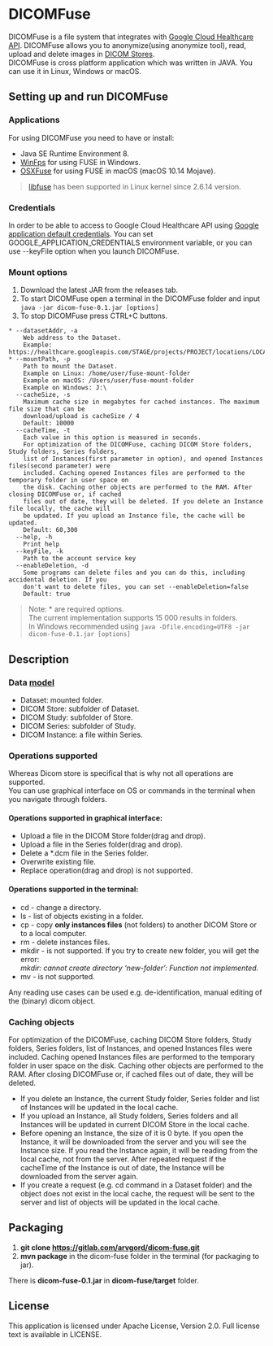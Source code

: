 # DICOMFuse

DICOMFuse is a file system that integrates with [Google Cloud Healthcare API](https://cloud.google.com/healthcare/).
DICOMFuse allows you to anonymize(using anonymize tool), read, upload and delete images in 
[DICOM Stores](https://cloud.google.com/healthcare/docs/how-tos/dicom).  
DICOMFuse is cross platform application which was written in JAVA. You can use it in Linux, Windows 
or macOS.

## Setting up and run DICOMFuse

### Applications

For using DICOMFuse you need to have or install:
* Java SE Runtime Environment 8.
* [WinFps](https://github.com/billziss-gh/winfsp) for using FUSE in Windows.
* [OSXFuse](https://osxfuse.github.io/) for using FUSE in macOS (macOS 10.14 Mojave).

>[libfuse](https://github.com/libfuse/libfuse) has been supported in Linux kernel since 2.6.14 version.

### Credentials

In order to be able to access to Google Cloud Healthcare API using [Google application default credentials](https://cloud.google.com/docs/authentication/production#howtheywork).
You can set GOOGLE_APPLICATION_CREDENTIALS environment variable, or you can use --keyFile option 
when you launch DICOMFuse.

### Mount options

1) Download the latest JAR from the releases tab.  
2) To start DICOMFuse open a terminal in the DICOMFuse folder and input `java -jar dicom-fuse-0.1.jar [options]`
3) To stop DICOMFuse press CTRL+C buttons.

```
* --datasetAddr, -a
    Web address to the Dataset. 
    Example: https://healthcare.googleapis.com/STAGE/projects/PROJECT/locations/LOCATION/datasets/DATASET
* --mountPath, -p
    Path to mount the Dataset.
    Example on Linux: /home/user/fuse-mount-folder
    Example on macOS: /Users/user/fuse-mount-folder
    Example on Windows: J:\
  --cacheSize, -s
    Maximum cache size in megabytes for cached instances. The maximum file size that can be 
    download/upload is cacheSize / 4
    Default: 10000
  --cacheTime, -t
    Each value in this option is measured in seconds.
    For optimization of the DICOMFuse, caching DICOM Store folders, Study folders, Series folders, 
    list of Instances(first parameter in option), and opened Instances files(second parameter) were 
    included. Caching opened Instances files are performed to the temporary folder in user space on 
    the disk. Caching other objects are performed to the RAM. After closing DICOMFuse or, if cached 
    files out of date, they will be deleted. If you delete an Instance file locally, the cache will 
    be updated. If you upload an Instance file, the cache will be updated.
    Default: 60,300
  --help, -h
    Print help
  --keyFile, -k
    Path to the account service key
  --enableDeletion, -d
    Some programs can delete files and you can do this, including accidental deletion. If you 
    don't want to delete files, you can set --enableDeletion=false
    Default: true
```
> Note: * are required options.  
> The current implementation supports 15 000 results in folders.     
> In Windows recommended using `java -Dfile.encoding=UTF8 -jar dicom-fuse-0.1.jar [options]`

## Description 

### Data [model](https://cloud.google.com/healthcare/docs/concepts/projects-datasets-data-stores)

* Dataset: mounted folder.
* DICOM Store: subfolder of Dataset.
* DICOM Study: subfolder of Store.
* DICOM Series: subfolder of Study.
* DICOM Instance: a file within Series.

### Operations supported

Whereas Dicom store is specifical that is why not all operations are supported.  
You can use graphical interface on OS or commands in the terminal when you navigate through folders.

#### Operations supported in graphical interface:

* Upload a file in the DICOM Store folder(drag and drop).
* Upload a file in the Series folder(drag and drop).
* Delete a *.dcm file in the Series folder.
* Overwrite existing file.
* Replace operation(drag and drop) is not supported.

#### Operations supported in the terminal:

* cd - change a directory.
* ls - list of objects existing in a folder.
* cp - copy **only instances files** (not folders) to another DICOM Store or to a local computer.
* rm - delete instances files.
* mkdir - is not supported. If you try to create new folder, you will get the error:   
_mkdir: cannot create directory ‘new-folder’: Function not implemented._
* mv - is not supported.

Any reading use cases can be used e.g. de-identification, manual editing of the (binary) dicom object.

### Caching objects

For optimization of the DICOMFuse, caching DICOM Store folders, Study folders, Series folders, list 
of Instances, and opened Instances files were included. Caching opened Instances files are performed 
to the temporary folder in user space on the disk. Caching other objects are performed to the RAM. 
After closing DICOMFuse or, if cached files out of date, they will be deleted.
* If you delete an Instance, the current Study folder, Series folder and list of Instances will be 
updated in the local cache. 
* If you upload an Instance, all Study folders, Series folders and all Instances will be updated 
in current DICOM Store in the local cache. 
* Before opening an Instance, the size of it is 0 byte. If you open the Instance, it will be 
downloaded from the server and you will see the Instance size. If you read the Instance again, it 
will be reading from the local cache, not from the server. After repeated request if the cacheTime 
of the Instance is out of date, the Instance will be downloaded from the server again.
* If you create a request (e.g. cd command in a Dataset folder) and the object does not exist in the
local cache, the request will be sent to the server and list of objects will be updated in the local 
cache.

## Packaging

1) **git clone https://gitlab.com/arvgord/dicom-fuse.git**
2) **mvn package** in the dicom-fuse folder in the terminal (for packaging to jar).

There is **dicom-fuse-0.1.jar** in **dicom-fuse/target** folder.

## License

This application is licensed under Apache License, Version 2.0. Full license text is available in LICENSE.



